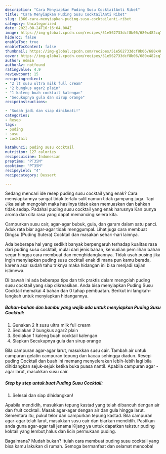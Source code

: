 ```yaml
---
description: "Cara Menyiapkan Puding Susu CocktailAnti Ribet"
title: "Cara Menyiapkan Puding Susu CocktailAnti Ribet"
slug: 1360-cara-menyiapkan-puding-susu-cocktailanti-ribet
category: Uncategorized
date: 2022-08-24T16:16:04.004Z
image: https://img-global.cpcdn.com/recipes/51e562733dcf8b06/680x482cq70/puding-susu-cocktail-foto-resep-utama.jpg
hideToc: false
enableToc: true
enableTocContent: false
thumbnail: https://img-global.cpcdn.com/recipes/51e562733dcf8b06/680x482cq70/puding-susu-cocktail-foto-resep-utama.jpg
cover: https://img-global.cpcdn.com/recipes/51e562733dcf8b06/680x482cq70/puding-susu-cocktail-foto-resep-utama.jpg
author: Admin
authorAv: notfound
ratingvalue: 4.9
reviewcount: 15
recipeingredient:
- "2 lt susu ultra milk full cream"
- "2 bungkus agar2 plain"
- "1 kaleng buah cocktail kalengan"
- "Secukupnya gula dan sirup orange"
recipeinstructions:

- "Sudah jadi dan siap dinikmati!"
categories:
- Resep
tags:
- puding
- susu
- cocktail

katakunci: puding susu cocktail 
nutrition: 127 calories
recipecuisine: Indonesian
preptime: "PT35M"
cooktime: "PT35M"
recipeyield: "4"
recipecategory: Dessert

---
```



Sedang mencari ide resep puding susu cocktail yang enak? Cara menyiapkannya sangat tidak terlalu sulit namun tidak gampang juga. Tapi Jika salah mengolah maka hasilnya tidak akan memuaskan dan bahkan tidak sedap. Padahal puding susu cocktail yang enak harusnya Kan punya aroma dan cita rasa yang dapat memancing selera kita.


Campurkan susu cair, agar-agar bubuk, gula, dan garam dalam satu panci. Aduk rata biar agar-agar tidak menggumpal. Lihat juga cara membuat Dingsu (Puding Sutera) Cocktail dan masakan sehari-hari lainnya.

Ada beberapa hal yang sedikit banyak berpengaruh terhadap kualitas rasa dari puding susu cocktail, mulai dari jenis bahan, kemudian pemilihan bahan segar hingga cara membuat dan menghidangkannya. Tidak usah pusing jika ingin menyiapkan puding susu cocktail enak di mana pun kamu berada, karena asal sudah tahu triknya maka hidangan ini bisa menjadi sajian istimewa.


Di bawah ini ada beberapa tips dan trik praktis dalam mengolah puding susu cocktail yang siap dikreasikan. Anda bisa menyiapkan Puding Susu Cocktail memakai 4 bahan dan 0 tahap pembuatan. Berikut ini langkah-langkah untuk menyiapkan hidangannya.

<!--inarticleads1-->

##### Bahan-bahan dan bumbu yang wajib ada untuk menyiapkan Puding Susu Cocktail:

1. Gunakan 2 lt susu ultra milk full cream
1. Sediakan 2 bungkus agar2 plain
1. Sediakan 1 kaleng buah cocktail kalengan
1. Siapkan Secukupnya gula dan sirup orange


Bila campuran agar-agar larut, masukkan susu cair. Tambah air untuk campuran gelatin campuran tepung dan kacau sehingga diadun. Resepi puding Cocktail dan buah ini memang menyelerakan lebih-lebih lagi bila dihidangkan sejuk-sejuk ketika buka puasa nanti!. Apabila campuran agar - agar larut, masukkan susu cair. 

<!--inarticleads2-->

##### Step by step untuk buat Puding Susu Cocktail:


1. Selesai dan siap dihidangkan!

Apabila mendidih, masukkan tepung kastad yang telah dibancuh dengan air dan fruit cocktail. Masak agar-agar dengan air dan gula hingga larut. Sementara itu, pukul telor dan campurkan tepung kastad. Bila campuran agar-agar telah larut, masukkan susu cair dan biarkan mendidih. Pastikan anda guna agar-agar tali jenama Kijang ya untuk dapatkan tekstur puding koktail yang lembut,halus dan licin permukaan puding. 

Bagaimana? Mudah bukan? Itulah cara membuat puding susu cocktail yang bisa kamu lakukan di rumah. Semoga bermanfaat dan selamat mencoba!
